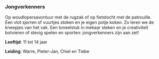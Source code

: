 ### Jongverkenners
Op woudlopersavontuur met de rugzak of op fietstocht met de patrouille. Een vlot sjorren of vuurtjes stoken en je eigen potje koken. Zo leren we de kneepjes van het vak. Een toneelstuk in mekaar steken en je creativiteit botvieren of stevig spelen en sporten: jongverkenners zijn aan zet!

**Leeftijd**: 11 tot 14 jaar

**Leiding**: Warre, Pieter-Jan, Chiel en Tiebe
